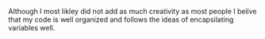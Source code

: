Although I most likley did not add as much creativity as most people I belive that my code is well organized and follows the ideas of encapsilating variables well.
